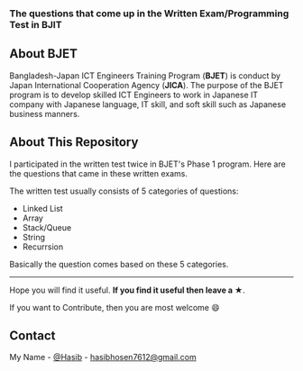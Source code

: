 ### The questions that come up in the Written Exam/Programming Test in BJIT

## About BJET
Bangladesh-Japan ICT Engineers Training Program (<b>BJET</b>) is conduct by Japan International Cooperation Agency (<b>JICA</b>). The purpose of the BJET program is to develop skilled ICT Engineers to work in Japanese IT company with Japanese language, IT skill, and soft skill such as Japanese business manners.

## About This Repository
I participated in the written test twice in BJET's Phase 1 program. Here are the questions that came in these written exams.

The written test usually consists of 5 categories of questions:
* Linked List
* Array
* Stack/Queue
* String
* Recurrsion

Basically the question comes based on these 5 categories.

<hr/>

Hope you will find it useful. **If you find it useful then leave a ★**.

If you want to Contribute, then you are most welcome :smile:

<!-- CONTACT -->
## Contact

My Name - [@Hasib](https://www.facebook.com/hasib.hosen.nayem/) - hasibhosen7612@gmail.com
